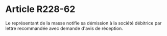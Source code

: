 # Article R228-62

Le représentant de la masse notifie sa démission à la société débitrice par lettre recommandée avec demande d'avis de réception.
